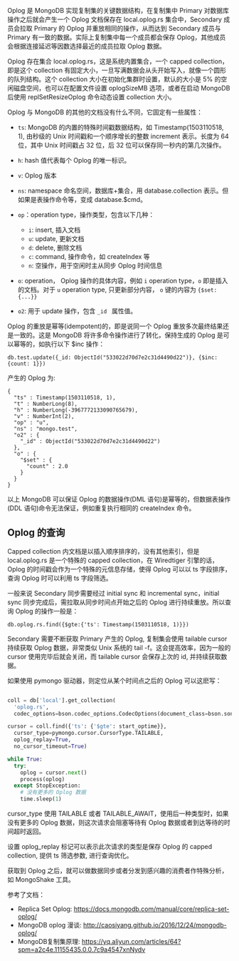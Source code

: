 Oplog 是 MongoDB 实现复制集的关键数据结构，在复制集中 Primary 对数据库操作之后就会产生一个 Oplog 文档保存在 local.oplog.rs 集合中，Secondary 成员会拉取 Primary 的 Oplog 并重放相同的操作，从而达到 Secondary 成员与 Primary 有一致的数据。实际上复制集中每一个成员都会保存 Oplog，其他成员会根据连接延迟等因数选择最近的成员拉取 Oplog 数据。

Oplog 存在集合 local.oplog.rs，这是系统内置集合，一个 capped collection，即是这个 collection 有固定大小，一旦写满数据会从头开始写入，就像一个圆形的队列结构。这个 collection 大小在初始化集群时设置，默认的大小是 5% 的空闲磁盘空间，也可以在配置文件设置 oplogSizeMB 选项，或者在启动 MongoDB 后使用 replSetResizeOplog 命令动态设置 collection 大小。

Oplog 与 MongoDB 的其他的文档没有什么不同，它固定有一些属性：

- `ts`: MongoDB 的内置的特殊时间戳数据结构，如 Timestamp(1503110518, 1), 由秒级的 Unix 时间戳和一个顺序增长的整数 increment 表示。长度为 64 位，其中 Unix 时间戳占 32 位，后 32 位可以保存同一秒内的第几次操作。
- `h`: hash 值代表每个 Oplog 的唯一标识。
- `v`: Oplog 版本
- `ns`: namespace 命名空间，数据库+集合，用 database.collection 表示。但如果是表操作命令等，变成 database.$cmd。
- `op`：operation type，操作类型，包含以下几种：
  - `i`: insert, 插入文档
  - `u`: update, 更新文档
  - `d`: delete, 删除文档
  - `c`: command, 操作命令，如 createIndex 等
  - `n`: 空操作，用于空闲时主从同步 Oplog 时间信息

- `o`: operation， Oplog 操作的具体内容，例如 `i` operation type，`o` 即是插入的文档。对于 `u` operation type, 只更新部分内容， `o` 键的内容为 `{$set: {...}}`
- `o2`: 用于 update 操作，包含 `_id ` 属性值。

Oplog 的重放是幂等(idempotent)的，即是说同一个 Oplog 重放多次最终结果还是一致的。这是 MongoDB 将许多命令操作进行了转化，保持生成的 Oplog 是可以幂等的，如执行以下 $inc 操作：

```
db.test.update({_id: ObjectId("533022d70d7e2c31d4490d22")}, {$inc: {count: 1}})
```

产生的 Oplog 为:

```
{
  "ts" : Timestamp(1503110518, 1),
  "t" : NumberLong(8),
  "h" : NumberLong(-3967772133090765679),
  "v" : NumberInt(2),
  "op" : "u",
  "ns" : "mongo.test",
  "o2" : {
    "_id" : ObjectId("533022d70d7e2c31d4490d22")
  },
  "o" : {
    "$set" : {
      "count" : 2.0
    }
  }
}

```

以上 MongoDB 可以保证 Oplog 的数据操作(DML 语句)是幂等的，但数据表操作(DDL 语句)命令无法保证，例如重复执行相同的 createIndex 命令。

## Oplog 的查询

Capped collection 内文档是以插入顺序排序的，没有其他索引，但是 local.oplog.rs 是一个特殊的 capped collection，在 Wiredtiger 引擎的话，Oplog 的时间戳会作为一个特殊的元信息存储，使得 Oplog 可以以 ts 字段排序，查询 Oplog 时可以利用 ts 字段筛选。

一般来说 Secondary 同步需要经过 initial sync 和 incremental sync，initial sync 同步完成后，需拉取从同步时间点开始之后的 Oplog 进行持续重放。所以查询 Oplog 的操作一般是：

```
db.oplog.rs.find({$gte:{'ts': Timestamp(1503110518, 1)}})
```

Secondary 需要不断获取 Primary 产生的 Oplog, 复制集会使用 tailable cursor 持续获取 Oplog 数据，非常类似 Unix 系统的 tail -f。这会提高效率，因为一般的 cursor 使用完毕后就会关闭，而 tailable cursor 会保存上次的 id, 并持续获取数据。

如果使用 pymongo 驱动器，则定位从某个时间点之后的 Oplog 可以这麽写：

```Python

coll = db['local'].get_collection(
  'oplog.rs',
  codec_options=bson.codec_options.CodecOptions(document_class=bson.son.SON))

cursor = coll.find({'ts': {'$gte': start_optime}},
  cursor_type=pymongo.cursor.CursorType.TAILABLE,
  oplog_replay=True,
  no_cursor_timeout=True)

while True:
  try:
    oplog = cursor.next()
    process(oplog)
  except StopException:
    # 没有更多的 Oplog 数据
    time.sleep(1)

```

cursor_type 使用 TAILABLE 或者 TAILABLE_AWAIT，使用后一种类型时，如果没有更多的 Oplog 数据，则这次请求会阻塞等待有 Oplog 数据或者到达等待的时间超时返回。

设置 oplog_replay 标记可以表示此次请求的类型是保存 Oplog 的 capped collection, 提供 ts 筛选参数, 进行查询优化。

获取到 Oplog 之后，就可以做数据同步或者分发到感兴趣的消费者作特殊分析，如 MongoShake 工具。


参考了文档：

- Replica Set Oplog: https://docs.mongodb.com/manual/core/replica-set-oplog/
- MongoDB oplog 漫谈: http://caosiyang.github.io/2016/12/24/mongodb-oplog/
- MongoDB复制集原理: https://yq.aliyun.com/articles/64?spm=a2c4e.11155435.0.0.7c9a4547xnNydv
